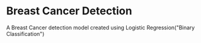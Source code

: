 # Breast Cancer Detection
A Breast Cancer detection model created using Logistic Regression("Binary Classification")
